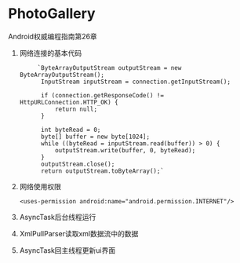 # PhotoGallery

Android权威编程指南第26章

1. 网络连接的基本代码

            `ByteArrayOutputStream outputStream = new ByteArrayOutputStream();
             InputStream inputStream = connection.getInputStream();
 
             if (connection.getResponseCode() != HttpURLConnection.HTTP_OK) {
                 return null;
             }
 
             int byteRead = 0;
             byte[] buffer = new byte[1024];
             while ((byteRead = inputStream.read(buffer)) > 0) {
                 outputStream.write(buffer, 0, byteRead);
             }
             outputStream.close();
             return outputStream.toByteArray();`
2. 网络使用权限

    `<uses-permission android:name="android.permission.INTERNET"/>`
3. AsyncTask后台线程运行
4. XmlPullParser读取xml数据流中的数据
5. AsyncTask回主线程更新ui界面
